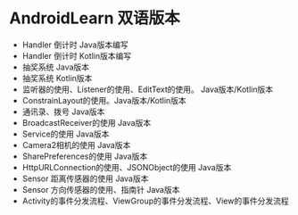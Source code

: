 # AndroidLearn 双语版本

- Handler 倒计时 Java版本编写
- Handler 倒计时 Kotlin版本编写
- 抽奖系统 Java版本
- 抽奖系统 Kotlin版本
- 监听器的使用、Listener的使用、EditText的使用。 Java版本/Kotlin版本
- ConstrainLayout的使用。Java版本/Kotlin版本
- 通讯录、拨号 Java版本
- BroadcastReceiver的使用 Java版本
- Service的使用 Java版本
- Camera2相机的使用 Java版本
- SharePreferences的使用 Java版本
- HttpURLConnection的使用、JSONObject的使用 Java版本
- Sensor 距离传感器的使用 Java版本
- Sensor 方向传感器的使用、指南针 Java版本
- Activity的事件分发流程、ViewGroup的事件分发流程、View的事件分发流程